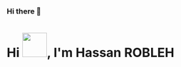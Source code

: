 ### Hi there 👋
<h1>Hi <img src="https://github.com/mitul3737/mitul3737/blob/main/Wave.gif" height="55px" width="55px">, I'm Hassan ROBLEH</h1>

<!--
**hassanrobleh/hassanrobleh** is a ✨ _special_ ✨ repository because its `README.md` (this file) appears on your GitHub profile.

Here are some ideas to get you started:

- 🔭 I’m currently working on ...
- 🌱 I’m currently learning ...
- 👯 I’m looking to collaborate on ...
- 🤔 I’m looking for help with ...
- 💬 Ask me about ...
- 📫 How to reach me: ...
- 😄 Pronouns: ...
- ⚡ Fun fact: ...
-->
